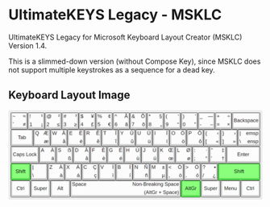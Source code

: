 # UltimateKEYS Legacy - MSKLC

UltimateKEYS Legacy for Microsoft Keyboard Layout Creator (MSKLC) Version 1.4.

This is a slimmed-down version (without Compose Key), since MSKLC does not support multiple keystrokes as a sequence for a dead key.

## Keyboard Layout Image

![UltimateKEYS Legacy (MSKLC) - Keyboard Layout Image](UltimateKEYS%20Legacy%20(MSKLC)%20-%20Keyboard%20Layout%20Image.png)
